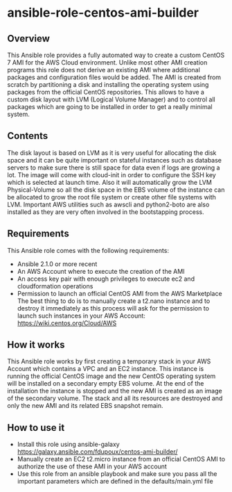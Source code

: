# ansible-role-centos-ami-builder

## Overview
This Ansible role provides a fully automated way to create a custom CentOS 7 AMI
for the AWS Cloud environment. Unlike most other AMI creation programs this role
does not derive an existing AMI where additional packages and configuration
files would be added. The AMI is created from scratch by partitioning a disk and
installing the operating system using packages from the official CentOS
repositories. This allows to have a custom disk layout with LVM (Logical Volume
Manager) and to control all packages which are going to be installed in order to
get a really minimal system.

## Contents
The disk layout is based on LVM as it is very useful for allocating the disk
space and it can be quite important on stateful instances such as database
servers to make sure there is still space for data even if logs are growing a
lot. The image will come with cloud-init in order to configure the SSH key which
is selected at launch time. Also it will automatically grow the LVM
Physical-Volume so all the disk space in the EBS volume of the instance can be
allocated to grow the root file system or create other file systems with LVM.
Important AWS utilities such as awscli and python2-boto are also installed as
they are very often involved in the bootstapping process.

## Requirements
This Ansible role comes with the following requirements:
   * Ansible 2.1.0 or more recent
   * An AWS Account where to execute the creation of the AMI
   * An access key pair with enough privileges to execute ec2 and cloudformation
     operations
   * Permission to launch an official CentOS AMI from the AWS Marketplace
     The best thing to do is to manually create a t2.nano instance and to
     destroy it immediately as this process will ask for the permission to
     launch such instances in your AWS Account:
     https://wiki.centos.org/Cloud/AWS

## How it works
This Ansible role works by first creating a temporary stack in your AWS Account
which contains a VPC and an EC2 instance. This instance is running the official
CentOS image and the new CentOS operating system will be installed on a
secondary empty EBS volume. At the end of the installation the instance is
stopped and the new AMI is created as an image of the secondary volume. The
stack and all its resources are destroyed and only the new AMI and its related
EBS snapshot remain.

## How to use it
   * Install this role using ansible-galaxy
     https://galaxy.ansible.com/fdupoux/centos-ami-builder/
   * Manually create an EC2 t2.micro instance from an official CentOS AMI to
     authorize the use of these AMI in your AWS account
   * Use this role from an ansible playbook and make sure you pass all the
     important parameters which are defined in the defaults/main.yml file
